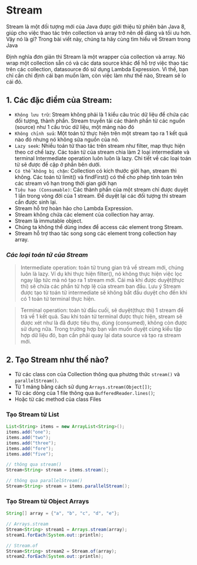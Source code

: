 # Stream

Stream là một đối tượng mới của Java được giới thiệu từ phiên bản Java 8, giúp cho việc thao tác trên collection và array trở nên dễ dàng và tối ưu hơn. Vậy nó là gì? Trong bài viết này, chúng ta hãy cùng tìm hiểu về Stream trong Java 

Định nghĩa đơn giản thì Stream là một wrapper của collection và array. Nó wrap một collection sẵn có và các data source khác để hỗ trợ việc thao tác trên các collection, datasource đó sử dụng Lambda Expression. Vì thế, bạn chỉ cần chỉ định cái bạn muốn làm, còn việc làm như thế nào, Stream sẽ lo cái đó.

## 1. Các đặc điểm của Stream:

- `Không lưu trữ`: Stream không phải là 1 kiểu câu trúc dữ liệu để chứa các đối tượng, thành phần. Stream truyền tải các thành phần từ các nguồn (source) như 1 cấu trúc dữ liệu, một mảng nào đó
- `Không chỉnh sửa`: Một toán tử thực hiện trên một stream tạo ra 1 kết quả nào đó nhưng nó không sửa nguồn của nó.
- `Lazy seek`: Nhiều toán tử thao tác trên stream như filter, map thực hiện theo cơ chế lazy. Các toán tử của stream chia làm 2 loại intermediate và terminal Intermediate operation luôn luôn là lazy. Chi tiết về các loại toán tử sẽ được đề cập ở phần bên dưới.
- `Có thể không bị chặn`: Collection có kích thước giới hạn, stream thì không. Các toán tử limit() và findFirst() có thể cho phép tính toán trên các stream vô hạn trong thời gian giới hạn
- `Tiêu hao (Consumable)`: Các thành phần của một stream chỉ được duyệt 1 lần trong vòng đời của 1 stream. Để duyệt lại các đối tượng thì stream cần được sinh lại.
- Stream hỗ trợ hoàn hảo cho Lambda Expression.
- Stream không chứa các element của collection hay array.
- Stream là immutable object.
- Chúng ta không thể dùng index để access các element trong Stream.
- Stream hỗ trợ thao tác song song các element trong collection hay array.

### *Các loại toán tử của Stream*
> Intermediate operation: toán tử trung gian trả về stream mới, chúng luôn là lazy. Ví dụ khi thực hiện filter(), nó không thực hiện việc lọc ngay lập tức mà nó tạo ra 1 stream mới. Cái mà khi được duyệt(thực thi) sẽ chứa các phần tử hợp lệ của stream ban đầu. Lưu ý Stream được tạo từ toán tử intermediate sẽ không bắt đầu duyệt cho đến khi có 1 toán tử terminal thực hiện.

> Terminal operation: toán tử đầu cuối, sẽ duyệt(thực thi) 1 stream để trả về 1 kết quả. Sau khi toán tử terminal được thực hiện, stream sẽ được xét như là đã được tiêu thụ, dùng (consumed), không còn được sử dụng nữa. Trong trường hợp bạn vẫn muốn duyệt cùng kiểu tập hợp dữ liệu đó, bạn cần phải quay lại data source và tạo ra stream mới.



## 2. Tạo Stream như thế nào?

- Từ các class con của Collection thông qua phương thức `stream()` và `parallelStream()`.
- Từ 1 mảng bằng cách sử dụng `Arrays.stream(Object[])`;
- Từ các dòng của 1 file thông qua `BufferedReader.lines()`;
- Hoặc từ các method của class Files

### Tạo Stream từ List

```java
List<String> items = new ArrayList<String>();
items.add("one");
items.add("two");
items.add("three");
items.add("fore");
items.add("five");

// thông qua stream()
Stream<String> stream = items.stream();

// thông qua parallelStream()
Stream<String> stream = items.parallelStream();
```

### Tạo Stream từ Object Arrays

```java
String[] array = {"a", "b", "c", "d", "e"};

// Arrays.stream
Stream<String> stream1 = Arrays.stream(array);
stream1.forEach(System.out::println);

// Stream.of
Stream<String> stream2 = Stream.of(array);
stream2.forEach(System.out::println);
```
